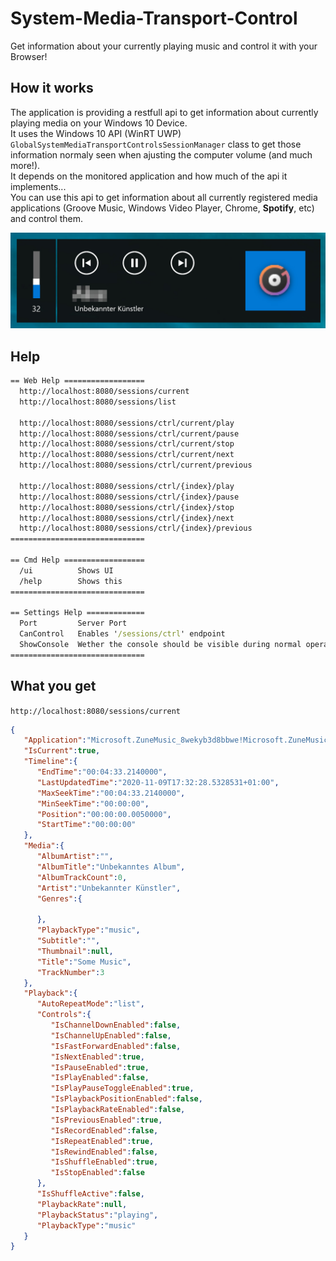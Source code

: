 # System-Media-Transport-Control
Get information about your currently playing music and control it with your Browser!
## How it works
The application is providing a restfull api to get information about currently playing media on your Windows 10 Device.   
It uses the Windows 10 API (WinRT UWP) `GlobalSystemMediaTransportControlsSessionManager` class to get those information normaly seen when ajusting the computer volume (and much more!).   
It depends on the monitored application and how much of the api it implements...   
You can use this api to get information about all currently registered media applications (Groove Music, Windows Video Player, Chrome, **Spotify**, etc) and control them.   
   
<img src="MediaTransportControls.jpg" alt="Screenshot" />

## Help

```cmd
== Web Help ==================
  http://localhost:8080/sessions/current
  http://localhost:8080/sessions/list

  http://localhost:8080/sessions/ctrl/current/play
  http://localhost:8080/sessions/ctrl/current/pause
  http://localhost:8080/sessions/ctrl/current/stop
  http://localhost:8080/sessions/ctrl/current/next
  http://localhost:8080/sessions/ctrl/current/previous

  http://localhost:8080/sessions/ctrl/{index}/play
  http://localhost:8080/sessions/ctrl/{index}/pause
  http://localhost:8080/sessions/ctrl/{index}/stop
  http://localhost:8080/sessions/ctrl/{index}/next
  http://localhost:8080/sessions/ctrl/{index}/previous
==============================

== Cmd Help ==================
  /ui          Shows UI
  /help        Shows this
==============================

== Settings Help =============
  Port         Server Port
  CanControl   Enables '/sessions/ctrl' endpoint
  ShowConsole  Wether the console should be visible during normal operation
==============================
```

## What you get
`http://localhost:8080/sessions/current`   
```json
{
   "Application":"Microsoft.ZuneMusic_8wekyb3d8bbwe!Microsoft.ZuneMusic",
   "IsCurrent":true,
   "Timeline":{
      "EndTime":"00:04:33.2140000",
      "LastUpdatedTime":"2020-11-09T17:32:28.5328531+01:00",
      "MaxSeekTime":"00:04:33.2140000",
      "MinSeekTime":"00:00:00",
      "Position":"00:00:00.0050000",
      "StartTime":"00:00:00"
   },
   "Media":{
      "AlbumArtist":"",
      "AlbumTitle":"Unbekanntes Album",
      "AlbumTrackCount":0,
      "Artist":"Unbekannter Künstler",
      "Genres":{
         
      },
      "PlaybackType":"music",
      "Subtitle":"",
      "Thumbnail":null,
      "Title":"Some Music",
      "TrackNumber":3
   },
   "Playback":{
      "AutoRepeatMode":"list",
      "Controls":{
         "IsChannelDownEnabled":false,
         "IsChannelUpEnabled":false,
         "IsFastForwardEnabled":false,
         "IsNextEnabled":true,
         "IsPauseEnabled":true,
         "IsPlayEnabled":false,
         "IsPlayPauseToggleEnabled":true,
         "IsPlaybackPositionEnabled":false,
         "IsPlaybackRateEnabled":false,
         "IsPreviousEnabled":true,
         "IsRecordEnabled":false,
         "IsRepeatEnabled":true,
         "IsRewindEnabled":false,
         "IsShuffleEnabled":true,
         "IsStopEnabled":false
      },
      "IsShuffleActive":false,
      "PlaybackRate":null,
      "PlaybackStatus":"playing",
      "PlaybackType":"music"
   }
}
```
